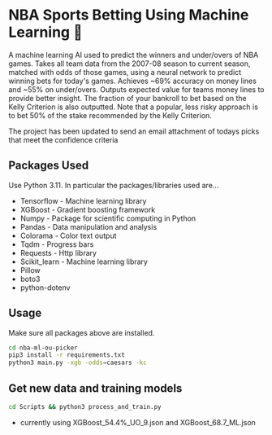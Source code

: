 # NBA Sports Betting Using Machine Learning 🏀

A machine learning AI used to predict the winners and under/overs of NBA games. Takes all team data from the 2007-08 season to current season, matched with odds of those games, using a neural network to predict winning bets for today's games. Achieves ~69% accuracy on money lines and ~55% on under/overs. Outputs expected value for teams money lines to provide better insight. The fraction of your bankroll to bet based on the Kelly Criterion is also outputted. Note that a popular, less risky approach is to bet 50% of the stake recommended by the Kelly Criterion.

The project has been updated to send an email attachment of todays picks that meet the confidence criteria

## Packages Used

Use Python 3.11. In particular the packages/libraries used are...

- Tensorflow - Machine learning library
- XGBoost - Gradient boosting framework
- Numpy - Package for scientific computing in Python
- Pandas - Data manipulation and analysis
- Colorama - Color text output
- Tqdm - Progress bars
- Requests - Http library
- Scikit_learn - Machine learning library
- Pillow
- boto3
- python-dotenv

## Usage

Make sure all packages above are installed.

```bash
cd nba-ml-ou-picker
pip3 install -r requirements.txt
python3 main.py -xgb -odds=caesars -kc
```

## Get new data and training models

```bash
cd Scripts && python3 process_and_train.py
```

- currently using XGBoost_54.4%_UO_9.json and XGBoost_68.7_ML.json